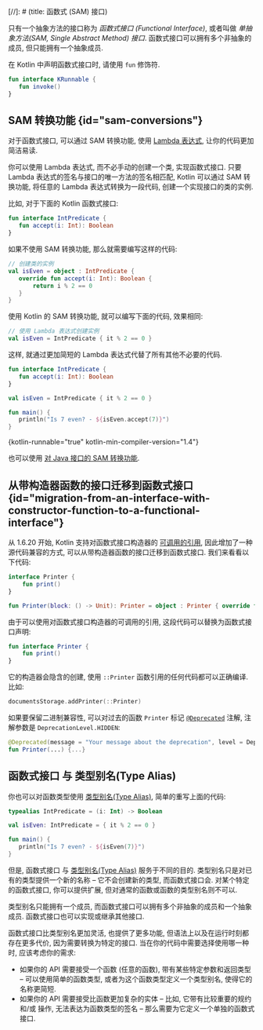 [//]: # (title: 函数式 (SAM) 接口)

只有一个抽象方法的接口称为 _函数式接口 (Functional Interface)_, 或者叫做 _单抽象方法(SAM, Single Abstract Method) 接口_.
函数式接口可以拥有多个非抽象的成员, 但只能拥有一个抽象成员.

在 Kotlin 中声明函数式接口时, 请使用 `fun` 修饰符.

```kotlin
fun interface KRunnable {
   fun invoke()
}
```

## SAM 转换功能 {id="sam-conversions"}

对于函数式接口, 可以通过 SAM 转换功能,
使用 [Lambda 表达式](lambdas.md#lambda-expressions-and-anonymous-functions), 让你的代码更加简洁易读.

你可以使用 Lambda 表达式, 而不必手动的创建一个类, 实现函数式接口.
只要 Lambda 表达式的签名与接口的唯一方法的签名相匹配, Kotlin 可以通过 SAM 转换功能,
将任意的 Lambda 表达式转换为一段代码, 创建一个实现接口的类的实例.

比如, 对于下面的 Kotlin 函数式接口:

```kotlin
fun interface IntPredicate {
   fun accept(i: Int): Boolean
}
```

如果不使用 SAM 转换功能, 那么就需要编写这样的代码:

```kotlin
// 创建类的实例
val isEven = object : IntPredicate {
   override fun accept(i: Int): Boolean {
       return i % 2 == 0
   }
}
```

使用 Kotlin 的 SAM 转换功能, 就可以编写下面的代码, 效果相同:

```kotlin
// 使用 Lambda 表达式创建实例
val isEven = IntPredicate { it % 2 == 0 }
```

这样, 就通过更加简短的 Lambda 表达式代替了所有其他不必要的代码.

```kotlin
fun interface IntPredicate {
   fun accept(i: Int): Boolean
}

val isEven = IntPredicate { it % 2 == 0 }

fun main() {
   println("Is 7 even? - ${isEven.accept(7)}")
}
```
{kotlin-runnable="true" kotlin-min-compiler-version="1.4"}

也可以使用 [对 Java 接口的 SAM 转换功能](java-interop.md#sam-conversions).

## 从带构造器函数的接口迁移到函数式接口 {id="migration-from-an-interface-with-constructor-function-to-a-functional-interface"}

从 1.6.20 开始, Kotlin 支持对函数式接口构造器的 [可调用的引用](reflection.md#callable-references),
因此增加了一种源代码兼容的方式, 可以从带构造器函数的接口迁移到函数式接口.
我们来看看以下代码:

```kotlin
interface Printer {
    fun print()
}

fun Printer(block: () -> Unit): Printer = object : Printer { override fun print() = block() }
```

由于可以使用对函数式接口构造器的可调用的引用, 这段代码可以替换为函数式接口声明:

```kotlin
fun interface Printer {
    fun print()
}
```

它的构造器会隐含的创建, 使用 `::Printer` 函数引用的任何代码都可以正确编译. 比如:

```kotlin
documentsStorage.addPrinter(::Printer)
```

如果要保留二进制兼容性, 可以对过去的函数 `Printer` 标记
[`@Deprecated`](https://kotlinlang.org/api/latest/jvm/stdlib/kotlin/-deprecated/)
注解, 注解参数是 `DeprecationLevel.HIDDEN`:

```kotlin
@Deprecated(message = "Your message about the deprecation", level = DeprecationLevel.HIDDEN)
fun Printer(...) {...}
```

## 函数式接口 与 类型别名(Type Alias)

你也可以对函数类型使用 [类型别名(Type Alias)](type-aliases.md), 简单的重写上面的代码:

```kotlin
typealias IntPredicate = (i: Int) -> Boolean

val isEven: IntPredicate = { it % 2 == 0 }

fun main() {
   println("Is 7 even? - ${isEven(7)}")
}
```

但是, 函数式接口 与 [类型别名(Type Alias)](type-aliases.md) 服务于不同的目的.
类型别名只是对已有的类型提供一个新的名称 – 它不会创建新的类型, 而函数式接口会.
对某个特定的函数式接口, 你可以提供扩展, 但对通常的函数或函数的类型别名则不可以.

类型别名只能拥有一个成员, 而函数式接口可以拥有多个非抽象的成员和一个抽象成员.
函数式接口也可以实现或继承其他接口.

函数式接口比类型别名更加灵活, 也提供了更多功能,
但语法上以及在运行时刻都存在更多代价, 因为需要转换为特定的接口.
当在你的代码中需要选择使用哪一种时, 应该考虑你的需求:
* 如果你的 API 需要接受一个函数 (任意的函数), 带有某些特定参数和返回类型
– 可以使用简单的函数类型, 或者为这个函数类型定义一个类型别名, 使得它的名称更简短.
* 如果你的 API 需要接受比函数更加复杂的实体
– 比如, 它带有比较重要的规约 和/或 操作, 无法表达为函数类型的签名
– 那么需要为它定义一个单独的函数式接口.

